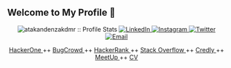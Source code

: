 ## Welcome to My Profile 👋
<p align="center">
<img src="https://komarev.com/ghpvc/?username=atakandenzakdmr&color=blueviolet" alt="atakandenzakdmr :: Profile Stats"></a>
<a href="https://www.linkedin.com/in/atakandenzakdmr" target="_blank"><img alt="LinkedIn" src="https://img.shields.io/badge/LinkedIn-%40atakandenzakdmr-blue"</a>
<a href="https://www.instagram.com/atakandenzakdmr/" <img alt="Instagram" target="_blank"><img alt="Instagram" src="https://img.shields.io/badge/Instagram-%40atakandenzakdmr-blueviolet"</a>
<a href="https://twitter.com/atakandenzakdmr/" target="_blank"><img alt="Twitter" src="https://img.shields.io/badge/Twitter-%40atakandenzakdmr-blue"</a>
<a href="mailto:atakandenizakdemir@gmail.com"><img alt="Email" src="https://img.shields.io/badge/E--Mail-atakandenizakdemir%40gmail.com-orange"</a>
<div align="center">
<a href="https://hackerone.com/atakandenzakdmr" link="red"> HackerOne </a> ++
<a href="https://bugcrowd.com/atakandenzakdemr" link="blue"> BugCrowd </a> ++
<a href="https://www.hackerrank.com/atakandenzakdmr" link="blue"> HackerRank </a> ++ 
<a href="https://stackoverflow.com/users/16284211/atakan-deniz-akdemir" link="green"> Stack Overflow </a> ++ 
<a href="https://www.credly.com/users/atakan-deniz-akdemir" link="yellow"> Credly </a> ++ 
<a href="https://www.meetup.com/tr-TR/members/300503703/" link="ocean"> MeetUp </a> ++ 
<a href="https://europa.eu/europass/eportfolio/screen/share/51ca9aad-c0f8-484b-b741-1a47c08e352f?lang=en" link="grey"> CV </a>
<div>  

</p>

